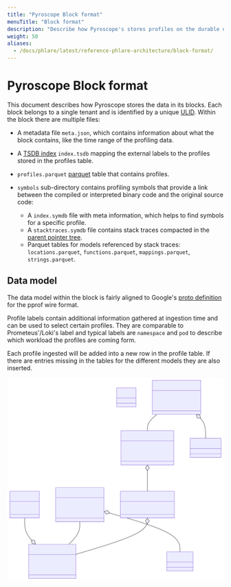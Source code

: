 ```yaml
---
title: "Pyroscope Block format"
menuTitle: "Block format"
description: "Describe how Pyroscope's stores profiles on the durable object storage"
weight: 50
aliases:
  - /docs/phlare/latest/reference-phlare-architecture/block-format/
---
```


# Pyroscope Block format

This document describes how Pyroscope stores the data in its blocks. Each
block belongs to a single tenant and is identified by a unique [ULID]. Within
the block there are multiple files:

* A metadata file `meta.json`, which contains information about what the block
  contains, like the time range of the profiling data.

* A [TSDB index] `index.tsdb` mapping the external labels to the profiles
  stored in the profiles table.

* `profiles.parquet` [parquet] table that contains profiles.

* `symbols` sub-directory contains profiling symbols that provide a link between 
  the compiled or interpreted binary code and the original source code:
   - A `index.symdb` file with meta information, which helps to find symbols for a specific profile.
   - A `stacktraces.symdb` file contains stack traces compacted in the [parent pointer tree].
   - Parquet tables for models referenced by stack traces:
     `locations.parquet`, `functions.parquet`, `mappings.parquet`, `strings.parquet`.

## Data model

The data model within the block is fairly aligned to Google's [proto
definition][pprof] for the pprof wire format.

Profile labels contain additional information gathered at ingestion time and can
be used to select certain profiles. They are comparable to Prometeus'/Loki's label
and typical labels are `namespace` and `pod` to describe which workload the profiles
are coming form.

Each profile ingested will be added into a new row in the profile table. If
there are entries missing in the tables for the different models they are also
inserted.

[//source]:<> (https://https://mermaid.live/edit#pako:eNptU11P4zAQ_CuWn4HSlgvUjyicVImTTgTdC-ZhsTeJdYkdOfYJVOW_n_PhJFR9W8_Ozs6OkhMVRiJlVFTQtqmCwkLNNSFSWRROGU1eH_v30CeZs0oXy_sXNE0AyKmHCDmmhBGvtEvueqBbiM9GwKA2MafBY7rmE_KsNLaMvL33xblEgKbpn14P3i6NM3Jpf5xYnwLir7MgMHqKHo_pYOHiHb-tyVU1j2RoFbYvmH_3kUHdVOMhY3mmMoKzyOzk_J4_UPmzg7iOmXO65ZRcX5upivbZnC3XfSChrQfiwhhinrrEhM6oEENiS75cr3IamXq9a5UZ1zGcmRaPj41F4DVLH49a4mdYMIYx4ouZZS9bB8Q1vaI12hqUDJ_tECGnrsQaOWWhlJiDrxynXHeB6hsJDp-kcsZSlkPV4hUF70z2pQVlznqMpOnrn1mVAYlh6ETdV9P_I4VqXZAURueq6HFvqwCXzjUt22z69k2hXOk_boSpN62SJVhX_jskm2SXPMBuj8n9Hn7s91J8bA8P-e5um8v72-0OaNd1_wF4hit7)
![Data model of Pyroscope blocks](model.svg)

[ULID]: https://github.com/ulid/spec
[TSDB index]: https://ganeshvernekar.com/blog/prometheus-tsdb-persistent-block-and-its-index/
[Parquet]: https://parquet.apache.org/docs/
[parent pointer tree]: https://en.wikipedia.org/wiki/Parent_pointer_tree
[pprof]: https://github.com/google/pprof/blob/main/proto/profile.proto
